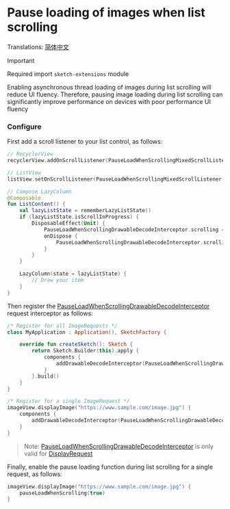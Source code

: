 # Pause loading of images when list scrolling

Translations: [简体中文](pause_load_when_scrolling_zh.md)

> [!IMPORTANT]
> Required import `sketch-extensions` module

Enabling asynchronous thread loading of images during list scrolling will reduce UI fluency.
Therefore, pausing image loading during list scrolling can significantly improve performance on
devices with poor performance UI fluency

### Configure

First add a scroll listener to your list control, as follows:

```kotlin
// RecyclerView
recyclerView.addOnScrollListener(PauseLoadWhenScrollingMixedScrollListener())

// ListView
listView.setOnScrollListener(PauseLoadWhenScrollingMixedScrollListener())

// Compose LazyColumn
@Composable
fun ListContent() {
    val lazyListState = rememberLazyListState()
    if (lazyListState.isScrollInProgress) {
        DisposableEffect(Unit) {
            PauseLoadWhenScrollingDrawableDecodeInterceptor.scrolling = true
            onDispose {
                PauseLoadWhenScrollingDrawableDecodeInterceptor.scrolling = false
            }
        }
    }

    LazyColumn(state = lazyListState) {
        // Draw your item
    }
}
```

Then register the [PauseLoadWhenScrollingDrawableDecodeInterceptor] request interceptor as follows:

```kotlin
/* Register for all ImageRequests */
class MyApplication : Application(), SketchFactory {

    override fun createSketch(): Sketch {
        return Sketch.Builder(this).apply {
            components {
                addDrawableDecodeInterceptor(PauseLoadWhenScrollingDrawableDecodeInterceptor())
            }
        }.build()
    }
}

/* Register for a single ImageRequest */
imageView.displayImage("https://www.sample.com/image.jpg") {
    components {
        addDrawableDecodeInterceptor(PauseLoadWhenScrollingDrawableDecodeInterceptor())
    }
}
```

> Note: [PauseLoadWhenScrollingDrawableDecodeInterceptor] is only valid for [DisplayRequest]

Finally, enable the pause loading function during list scrolling for a single request, as follows:

```kotlin
imageView.displayImage("https://www.sample.com/image.jpg") {
    pauseLoadWhenScrolling(true)
}
```

[Sketch]: ../../sketch-core/src/main/kotlin/com/github/panpf/sketch/Sketch.kt

[DisplayRequest]: ../../sketch-core/src/main/kotlin/com/github/panpf/sketch/request/DisplayRequest.kt

[PauseLoadWhenScrollingDrawableDecodeInterceptor]: ../../sketch-extensions-core/src/main/kotlin/com/github/panpf/sketch/request/PauseLoadWhenScrollingDrawableDecodeInterceptor.kt

[ImageRequest]: ../../sketch-core/src/main/kotlin/com/github/panpf/sketch/request/ImageRequest.kt
